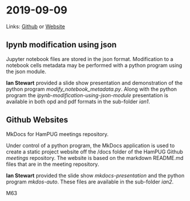 # 2019-09-09
Links: [Github](https://github.com/irsbugs/meetings/blob/master/2019/2019-09-09/README.md) or [Website](https://irsbugs.github.io/meetings/2019/2019-09-09/) 

## Ipynb modification using json

Jupyter notebook files are stored in the json format. Modification to a notebook cells 
metadata may be performed with a python program using the json module.

**Ian Stewart** provided a slide show presentation and demonstration of the python
program *modify_notebook_metadata.py*. Along with the python program the 
*ipynb-modification-using-json-module* presentation is available in both opd and pdf
formats in the sub-folder *ian1*.

## Github Websites

MkDocs for HamPUG meetings repository.

Under control of a python program, the MkDocs application is used to create a static project 
website off the /docs folder of the HamPUG Github *meetings* repository. The website is
based on the markdown README.md files that are in the meeting repository.

**Ian Stewart** provided the slide show *mkdocs-presentation* and the python program *mkdos-auto*.
These files are available in the sub-folder *ian2*.

M63